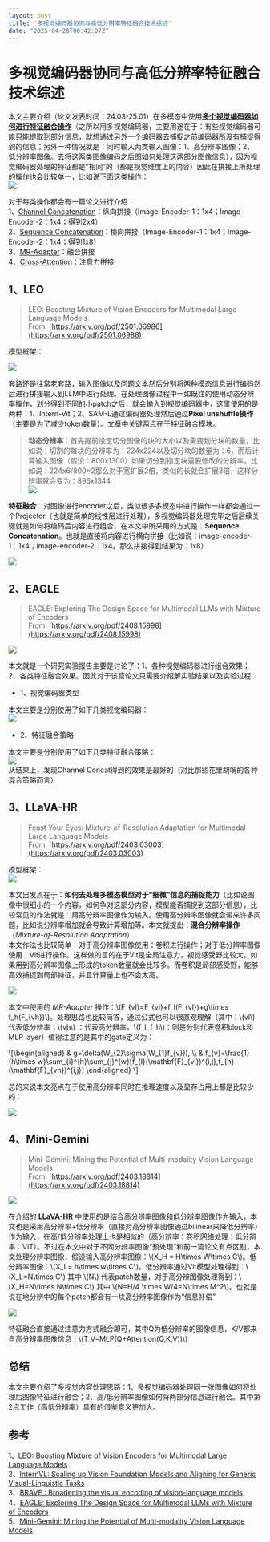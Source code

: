 ```yaml
---
layout: post
title: '多视觉编码器协同与高低分辨率特征融合技术综述'
date: "2025-04-28T00:42:07Z"
---
```

多视觉编码器协同与高低分辨率特征融合技术综述
======================

本文主要介绍（论文发表时间：24.03-25.01）在多模态中使用[**多个视觉编码器如何进行特征融合操作**](https://www.big-yellow-j.top/posts/2025/04/19/MultiVisEncoding.html)（之所以用多视觉编码器，主要用途在于：有些视觉编码器可能只能提取到部分信息，就想通过另外一个编码器去捕捉之前编码器所没有捕捉得到的信息；另外一种情况就是：同时输入两类输入图像：1、高分辨率图像；2、低分辨率图像。去将这两类图像编码之后图如何处理这两部分图像信息），因为视觉编码器处理的特征都是“相同”的（都是视觉维度上的内容）因此在拼接上所处理的操作也会比较单一，比如说下面这类操作：  
![](https://img2024.cnblogs.com/blog/3395559/202504/3395559-20250427225527072-647593299.png)

对于每类操作都会有一篇论文进行介绍：  
1、[Channel Concatenation](#2eagle)：纵向拼接（Image-Encoder-1：1x4；Image-Encoder-2：1x4；得到2x4）  
2、[Sequence Concatenation](#1leo)：横向拼接（Image-Encoder-1：1x4；Image-Encoder-2：1x4；得到1x8）  
3、[MR-Adapter](#3llava-hr)：融合拼接  
4、[Cross-Attention](#4mini-gemini)：注意力拼接

1、LEO
-----

> LEO: Boosting Mixture of Vision Encoders for Multimodal Large Language Models  
> From: [https://arxiv.org/pdf/2501.06986](https://arxiv.org/pdf/2501.06986)

模型框架：

![](https://img2024.cnblogs.com/blog/3395559/202504/3395559-20250427225527042-1065255580.png)

套路还是往常老套路，输入图像以及问题文本然后分别将两种模态信息进行编码然后进行拼接输入到LLM中进行处理。在处理图像过程中一如既往的使用动态分辨率操作，划分得到不同的小patch之后，就会输入到视觉编码器中，这里使用的是两种：1、Intern-Vit；2、SAM-L通过编码器处理然后通过**Pixel unshuffle操作**（[主要是为了减少token数量](https://www.big-yellow-j.top/posts/2025/01/18/CV-Backbone.html#:~:text=%E8%A1%A5%E5%85%85%E4%B8%80%E7%82%B9%EF%BC%9A-,%E4%BA%9A%E5%83%8F%E7%B4%A0%E4%B8%8A%E9%87%87%E6%A0%B7%20\(Pixel%20Shuffle\),-%EF%BC%9A%E6%99%AE%E9%80%9A%E7%9A%84%E4%B8%8A)）。文章中关键两点在于特征融合模块。

> **动态分辨率**：首先提前设定切分图像的块的大小以及需要划分块的数量，比如说：切割的每块的分辨率为：224x224以及切分块的数量为：6，而后计算输入图像（假设：800x1300）如果切分到指定块需要修改的分辨率，比如说：224x6/800≈2那么对于宽扩展2倍，类似的长就会扩展3倍，这样分辨率就会变为：896x1344  
> ![](https://img2024.cnblogs.com/blog/3395559/202504/3395559-20250427225527321-700087312.png)

**特征融合**：对图像进行encoder之后，类似很多多模态中进行操作一样都会通过一个Projector（也就是简单的线性层进行处理），多视觉编码器处理完毕之后后续关键就是如何将编码后内容进行组合，在本文中所采用的方式是：**Sequence Concatenation**。也就是直接将内容进行横向拼接（比如说：image-encoder-1：1x4；image-encoder-2：1x4。那么拼接得到结果为：1x8）

![](https://img2024.cnblogs.com/blog/3395559/202504/3395559-20250427225527072-647593299.png)

2、EAGLE
-------

> EAGLE: Exploring The Design Space for Multimodal LLMs with Mixture of Encoders  
> From: [https://arxiv.org/pdf/2408.15998](https://arxiv.org/pdf/2408.15998)

![](https://img2024.cnblogs.com/blog/3395559/202504/3395559-20250427225527060-534905075.png)

本文就是一个研究实验报告主要是讨论了：1、各种视觉编码器进行组合效果；2、各类特征融合效果。因此对于该篇论文只需要介绍解实验结果以及实验过程：

*   1、视觉编码器类型

本文主要是分别使用了如下几类视觉编码器：  
![](https://img2024.cnblogs.com/blog/3395559/202504/3395559-20250427225526861-255832303.png)

*   2、特征融合策略

本文主要是分别使用了如下几类特征融合策略：  
![](https://img2024.cnblogs.com/blog/3395559/202504/3395559-20250427225526355-1317768957.png)  
从结果上，发现Channel Concat得到的效果是最好的（对比那些花里胡哨的各种混合策略而言）

3、LLaVA-HR
----------

> Feast Your Eyes: Mixture-of-Resolution Adaptation for Multimodal Large Language Models  
> From: [https://arxiv.org/pdf/2403.03003](https://arxiv.org/pdf/2403.03003)

模型框架：  
![](https://img2024.cnblogs.com/blog/3395559/202504/3395559-20250427225527612-549070720.png)

本文出发点在于：**如何去处理多模态模型对于“细微”信息的捕捉能力**（比如说图像中很细小的一个内容，如何争对这部分内容，模型能否捕捉到这部分信息），比较常见的作法就是：用高分辨率图像作为输入。使用高分辨率图像就会带来许多问题，比如说分辨率增加就会导致计算增加等。本文就提出：**混合分辨率操作**（_Mixture-of-Resolution Adaptation_）  
本文作法也比较简单：对于高分辨率图像使用：卷积进行操作；对于低分辨率图像使用：Vit进行操作。这样做的目的在于Vit是全局注意力，视觉感受野比较大，如果用到高分辨率图像上形成的token数量就会比较多。而卷积是局部感受野，能够高效捕捉到局部特征，并且计算量上也不会太高。

![](https://img2024.cnblogs.com/blog/3395559/202504/3395559-20250427225527256-30580104.png)

本文中使用的 _MR-Adapter_ 操作：\\(F\_{vl}=F\_{vl}+f\_l(F\_{vl})+g\\times f\_h(F\_{vh})\\)。处理思路也比较简答，通过公式也可以很直观理解（其中：\\(vl\\) 代表低分辨率；\\(vh\\) ：代表高分辨率，\\(f\_l, f\_h\\)：则是分别代表卷积block和 MLP layer）值得注意的是其中的gate定义为：

\\\[\\begin{aligned} & g=\\delta(W\_{2}\\sigma(W\_{1}f\_{v})), \\\\ & f\_{v}=\\frac{1}{h\\times w}\\sum\_{i}^{h}\\sum\_{j}^{w}\[f\_{l}(\\mathbf{F}\_{vl})^{i,j},f\_{h}(\\mathbf{F}\_{vh})^{i,j}\] \\end{aligned} \\\]

总的来说本文亮点在于使用高分辨率同时在推理速度以及显存占用上都是比较少的：

![](https://img2024.cnblogs.com/blog/3395559/202504/3395559-20250427225528005-1251815970.png)

4、Mini-Gemini
-------------

> Mini-Gemini: Mining the Potential of Multi-modality Vision Language Models  
> From: [https://arxiv.org/pdf/2403.18814](https://arxiv.org/pdf/2403.18814)

![](https://img2024.cnblogs.com/blog/3395559/202504/3395559-20250427225528150-1053452620.png)

在介绍的 [**LLaVA-HR**](#2llava-hr) 中使用的是结合高分辨率图像和低分辨率图像作为输入，本文也是采用高分辨率+低分辨率（直接对高分辨率图像通过bilinear来降低分辨率）作为输入，在高/低分辨率处理上也是相似的（高分辨率：卷积网络处理；低分辨率：ViT）。不过在本文中对于不同分辨率图像“预处理”和前一篇论文有点区别，本文处理分辨率图像，假设输入高分辨率图像：\\(X\_H = H\\times W\\times C\\)。低分辨率图像：\\(X\_L= h\\times w\\times C\\)。低分辨率通过Vit模型处理得到：\\(X\_L=N\\times C\\) 其中 \\(N\\) 代表patch数量，对于高分辨图像处理得到：\\(X\_H=N\\times N\\times C\\) 其中 \\(N=H/4 \\times W/4=N\\times M^2\\)。也就是说在地分辨中的每个patch都会有一块高分辨率图像作为“信息补偿”

![](https://img2024.cnblogs.com/blog/3395559/202504/3395559-20250427225527563-494806929.png)

特征融合直接通过注意力方式融合即可，其中Q为低分辨率的图像信息，K/V都来自高分辨率图像信息：\\(T\_V=MLP(Q+Attention(Q,K,V))\\)

总结
--

本文主要介绍了多视觉内容处理思路：1、多视觉编码器处理同一张图像如何将处理后图像特征进行融合；2、高/低分辨率图像如何将两部分信息进行融合。其中第2点工作（高低分辨率）具有的借鉴意义更加大。

参考
--

1、[LEO: Boosting Mixture of Vision Encoders for Multimodal Large Language Models](https://arxiv.org/pdf/2501.06986)  
2、[InternVL: Scaling up Vision Foundation Models and Aligning for Generic Visual-Linguistic Tasks](https://arxiv.org/pdf/2312.14238)  
3、[BRAVE : Broadening the visual encoding of vision-language models](https://arxiv.org/pdf/2404.07204)  
4、[EAGLE: Exploring The Design Space for Multimodal LLMs with Mixture of Encoders](https://arxiv.org/pdf/2408.15998)  
5、[Mini-Gemini: Mining the Potential of Multi-modality Vision Language Models](https://arxiv.org/pdf/2403.18814)